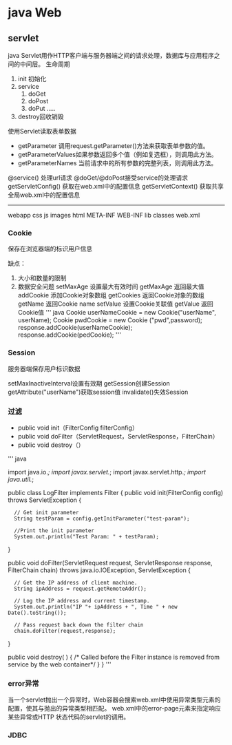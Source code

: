 # java Web

## servlet
java Servlet用作HTTP客户端与服务器端之间的请求处理，数据库与应用程序之间的中间层。
生命周期
1. init 初始化
2. service
	1. doGet
	2. doPost
	3. doPut
	.....
3. destroy回收销毁

使用Servlet读取表单数据
- getParameter 调用request.getParameter()方法来获取表单参数的值。
- getParameterValues如果参数返回多个值（例如复选框），则调用此方法。
- getParameterNames  当前请求中的所有参数的完整列表，则调用此方法。

@service() 处理url请求
@doGet/@doPost接受service的处理请求
getServletConfig() 获取在web.xml中的配置信息
getServletContext() 获取共享全局web.xml中的配置信息




-----
webapp
	css
	js
	images
	html
	META-INF
	WEB-INF
		lib
		classes
		web.xml


### Cookie
保存在浏览器端的标识用户信息

缺点：
1. 大小和数量的限制
2. 数据安全问题
setMaxAge 设置最大有效时间
getMaxAge 返回最大值
addCookie 添加Cookie对象数组
getCookies 返回Cookie对象的数组
getName 返回Cookie name
setValue 设置Cookie关联值
getValue 返回Cookie值
''' java
Cookie userNameCookie = new Cookie("userName", userName);
Cookie pwdCookie = new Cookie ("pwd",password);
response.addCookie(userNameCookie);
response.addCookie(pedCookie);
'''

### Session
服务器端保存用户标识数据

setMaxInactiveInterval设置有效期
getSession创建Session
getAttribute("userName")获取session值
invalidate()失效Session

### 过滤
- public void init（FilterConfig filterConfig）
- public void doFilter（ServletRequest，ServletResponse，FilterChain）
- public void destroy（）

''' java

import java.io.*;
import javax.servlet.*;
import javax.servlet.http.*;
import java.util.*;


public class LogFilter implements Filter  {
   public void  init(FilterConfig config) throws ServletException {
      
      // Get init parameter 
      String testParam = config.getInitParameter("test-param"); 

      //Print the init parameter 
      System.out.println("Test Param: " + testParam); 
   }
   
   public void  doFilter(ServletRequest request, ServletResponse response,
      FilterChain chain) throws java.io.IOException, ServletException {

      // Get the IP address of client machine.
      String ipAddress = request.getRemoteAddr();

      // Log the IP address and current timestamp.
      System.out.println("IP "+ ipAddress + ", Time " + new Date().toString());

      // Pass request back down the filter chain
      chain.doFilter(request,response);
   }

   public void destroy( ) {
      /* Called before the Filter instance is removed from service by the web container*/
   }
}
'''
### error异常
当一个servlet抛出一个异常时，Web容器会搜索web.xml中使用异常类型元素的配置，使其与抛出的异常类型相匹配。
web.xml中的error-page元素来指​​定响应某些异常或HTTP 状态代码的servlet的调用。

### JDBC
